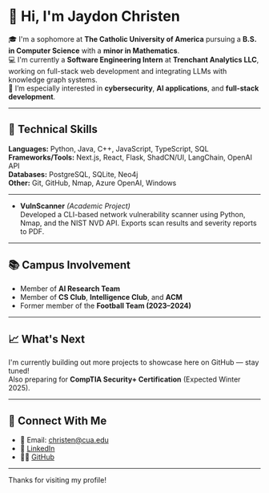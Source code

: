 # 👋 Hi, I'm Jaydon Christen

🎓 I'm a sophomore at **The Catholic University of America** pursuing a **B.S. in Computer Science** with a **minor in Mathematics**.  
💻 I'm currently a **Software Engineering Intern** at **Trenchant Analytics LLC**, working on full-stack web development and integrating LLMs with knowledge graph systems.  
🔐 I’m especially interested in **cybersecurity**, **AI applications**, and **full-stack development**.

---

## 🚀 Technical Skills

**Languages:** Python, Java, C++, JavaScript, TypeScript, SQL  
**Frameworks/Tools:** Next.js, React, Flask, ShadCN/UI, LangChain, OpenAI API  
**Databases:** PostgreSQL, SQLite, Neo4j  
**Other:** Git, GitHub, Nmap, Azure OpenAI, Windows

---

- **VulnScanner** *(Academic Project)*  
  Developed a CLI-based network vulnerability scanner using Python, Nmap, and the NIST NVD API. Exports scan results and severity reports to PDF.

---

## 📚 Campus Involvement

- Member of **AI Research Team**  
- Member of **CS Club**, **Intelligence Club**, and **ACM**  
- Former member of the **Football Team (2023–2024)**

---

## 📈 What's Next

I'm currently building out more projects to showcase here on GitHub — stay tuned!  
Also preparing for **CompTIA Security+ Certification** (Expected Winter 2025).

---

## 🔗 Connect With Me

- 📧 Email: [christen@cua.edu](mailto:christen@cua.edu)  
- 🔗 [LinkedIn](https://www.linkedin.com/in/jaydon-christen-681407294/)  
- 🧑‍💻 [GitHub](https://github.com/Jaydon54)

---

Thanks for visiting my profile!
